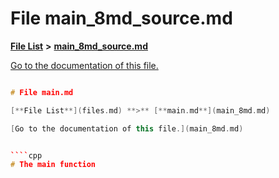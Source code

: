 
# File main\_8md\_source.md

[**File List**](files.md) **>** [**main\_8md\_source.md**](main__8md__source_8md.md)

[Go to the documentation of this file.](main__8md__source_8md.md) 


````cpp

# File main.md

[**File List**](files.md) **>** [**main.md**](main_8md.md)

[Go to the documentation of this file.](main_8md.md) 


````cpp
# The main function
````

````

